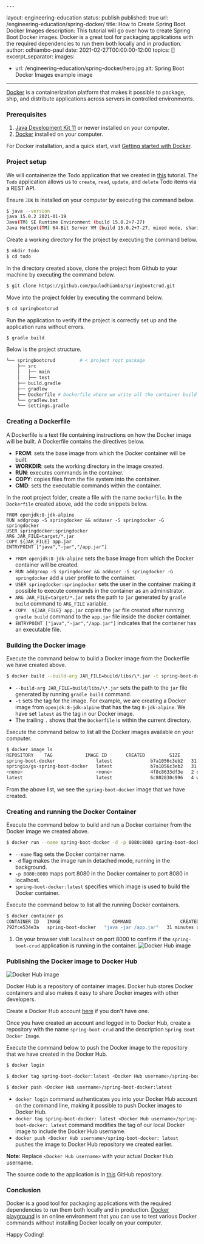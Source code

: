 	---
layout: engineering-education
status: publish
published: true
url: /engineering-education/spring-docker/
title: How to Create Spring Boot Docker Images
description: This tutorial will go over how to create Spring Boot Docker images. Docker is a great tool for packaging applications with the required dependencies to run them both locally and in production. 
author: odhiambo-paul
date: 2021-02-27T00:00:00-12:00
topics: []
excerpt_separator: <!--more-->
images:

  - url: /engineering-education/spring-docker/hero.jpg
    alt: Spring Boot Docker Images example image
---

[Docker](https://docs.docker.com) is a containerization platform that makes it possible to package, ship, and distribute applications across servers in controlled environments.
<!--more-->
### Prerequisites
1. [Java Development Kit 11](https://www.oracle.com/java/technologies/javase-jdk15-downloads.html/) or newer installed on your computer.
2. [Docker](https://docs.docker.com/docker-for-windows/install/) installed on your computer.

For Docker installation, and a quick start, visit [Getting started with Docker](/engineering-education/getting-started-with-docker/).

### Project setup
We will containerize the Todo application that we created in [this](/engineering-education/spring-boot-crud-api/) tutorial. The `Todo` application allows us to `create`, `read`, `update`, and `delete` Todo items via a REST API.

Ensure `JDK` is installed on your computer by executing the command below.

```bash
$ java --version
java 15.0.2 2021-01-19
Java(TM) SE Runtime Environment (build 15.0.2+7-27)
Java HotSpot(TM) 64-Bit Server VM (build 15.0.2+7-27, mixed mode, sharing)

```

Create a working directory for the project by executing the command below.
```bash
$ mkdir todo
$ cd todo
```
In the directory created above, clone the project from Github to your machine by executing the command below.

```bash
$ git clone https://github.com/paulodhiambo/springbootcrud.git
```
Move into the project folder by executing the command below.
```bash
$ cd springbootcrud
```
Run the application to verify if the project is correctly set up and the application runs without errors.
```bash
$ gradle build
```

Below is the project structure.
```bash
└── springbootcrud         # < project root package
    ├── src
    │   ├── main
    │   ├── test
    ├── build.gradle
    ├── gradlew
    ├── Dockerfile # Dockerfile where we write all the container build instructions
    └── gradlew.bat    
    └── settings.gradle
```

### Creating a Dockerfile
A Dockerfile is a text file containing instructions on how the Docker image will be built. A Dockerfile contains the directives below.
- **FROM**: sets the base image from which the Docker container will be built.
- **WORKDIR**: sets the working directory in the image created.
- **RUN**: executes commands in the container. 
- **COPY**: copies files from the file system into the container.
- **CMD**: sets the executable commands within the container.

In the root project folder, create a file with the name `Dockerfile`.
In the `Dockerfile` created above, add the code snippets below.

```Docker
FROM openjdk:8-jdk-alpine
RUN addgroup -S springdocker && adduser -S springdocker -G springdocker
USER springdocker:springdocker
ARG JAR_FILE=target/*.jar
COPY ${JAR_FILE} app.jar
ENTRYPOINT ["java","-jar","/app.jar"]
```

- `FROM openjdk:8-jdk-alpine` sets the base image from which the Docker container will be created.
- `RUN addgroup -S springdocker && adduser -S springdocker -G springdocker` add a user profile to the container.
- `USER springdocker:springdocker` sets the user in the container making it possible to execute commands in the container as an administrator.
- `ARG JAR_FILE=target/*.jar` sets the path to `jar` generated by `gradle build` command to `ARG_FILE` variable.
- `COPY  ${JAR_FILE} app.jar` copies the `jar` file created after running `gradle build` command to the `app.jar` file inside the docker container.
- `ENTRYPOINT ["java","-jar","/app.jar"]` indicates that the container has an executable file.

### Building the Docker image
Execute the command below to build a Docker image from the Dockerfile we have created above.

```bash
$ docker build --build-arg JAR_FILE=build/libs/\*.jar -t spring-boot-docker:latest .
```
- `--build-arg JAR_FILE=build/libs/\*.jar` sets the path to the `jar` file generated by running `gradle build` command.
- `-t` sets the tag for the image. For example, we are creating a Docker image from `openjdk:8-jdk-alpine` that has the tag `8-jdk-alpine`. We have set `latest` as the tag in our Docker image.
- The trailing `.` shows that the `Dockerfile` is within the current directory.
  
Execute the command below to list all the Docker images available on your computer.
```bash
$ docker image ls
REPOSITORY    TAG            IMAGE ID       CREATED         SIZE
spring-boot-docker               latest              b7a1056c3eb2   31 minutes ago   143MB
springio/gs-spring-boot-docker   latest              b7a1056c3eb2   31 minutes ago   143MB
<none>                           <none>              4f8c8633df3e   2 days ago       105MB
latest                           latest              6c802830c996   4 weeks ago      414MB

```

From the above list, we see the `spring-boot-docker` image that we have created.

### Creating and running the Docker Container
Execute the command below to build and run a Docker container from the Docker image we created above.

```bash
$ docker run --name spring-boot-docker -d -p 8080:8080 spring-boot-docker:latest
```
- `--name` flag sets the Docker container name.
- `-d` flag makes the image run in detached mode, running in the background.
- `-p 8080:8080` maps port 8080 in the Docker container to port 8080 in localhost.
- `spring-boot-docker:latest` specifies which image is used to build the Docker container. 

Execute the command below to list all the running Docker containers.
```bash
$ docker container ps
CONTAINER ID   IMAGE                   COMMAND                  CREATED       STATUS       PORTS                        NAMES
792fce534e3a   spring-boot-docker   "java -jar /app.jar"   31 minutes ago   Up 31 minutes   0.0.0.0:8080->8080/tcp   spring-boot-docker

```

1. On your browser visit `localhost` on port 8000 to confirm if the `spring-boot-crud` application is running in the container.
![Docker Hub image](/engineering-education/spring-docker/docker_get.png)

### Publishing the Docker image to Docker Hub
![Docker Hub image](/engineering-education/spring-docker/docker_create.png)

Docker Hub is a repository of container images. Docker hub stores Docker containers and also makes it easy to share Docker images with other developers.

Create a Docker Hub account [here](https://hub.docker.com/) if you don't have one.

Once you have created an account and logged in to Docker Hub, create a repository with the name `spring-boot-crud` and the description `Spring Boot Docker Image`.

Execute the command below to push the Docker image to the repository that we have created in the Docker Hub.

```bash
$ docker login

$ docker tag spring-boot-docker:latest <Docker Hub username>/spring-boot-docker:latest

$ docker push <Docker Hub username>/spring-boot-docker:latest
```

- `docker login` command authenticates you into your Docker Hub account on the command line, making it possible to push Docker images to Docker Hub.
- `docker tag spring-boot-docker: latest <Docker Hub username>/spring-boot-docker: latest` command modifies the tag of our local Docker image to include the Docker Hub username.
- `docker push <Docker Hub username>/spring-boot-docker: latest` pushes the image to Docker Hub repository we created earlier.

**Note:** Replace `<Docker Hub username>` with your actual Docker Hub username.

The source code to the application is in [this](https://github.com/paulodhiambo/springbootcrud/tree/spring-docker) GitHub repository.

### Conclusion
Docker is a good tool for packaging applications with the required dependencies to run them both locally and in production. [Docker playground](https://labs.play-with-docker.com/) is an online environment that you can use to test various Docker commands without installing Docker locally on your computer.

Happy Coding!